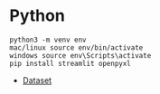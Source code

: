 # Python

```
python3 -m venv env
mac/linux source env/bin/activate
windows source env\Scripts\activate
pip install streamlit openpyxl 
```

* [Dataset](https://docs.google.com/spreadsheets/d/1WyLoqbjRZUvT5i_gMMXP24H1QN9epKys/edit?usp=sharing&ouid=101854079260000100582&rtpof=true&sd=true)
